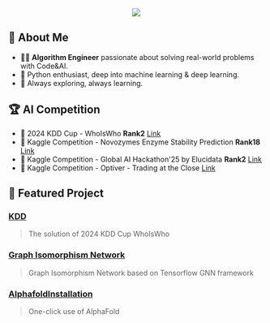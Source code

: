<!-- Profile Header -->
<div align="center">
  <img src="https://capsule-render.vercel.app/api?type=waving&color=0:4F8EF7,100:9F7AEA&height=180&section=header&text=Hi%20there!%20I'm%20LoveFishoO%20🐟&fontSize=38&fontAlign=50&fontColor=ffffff" />
</div>


## 🎯 About Me

- 🧑‍💻 **Algorithm Engineer** passionate about solving real-world problems with Code&AI.
- 🐍 Python enthusiast, deep into machine learning & deep learning.
- 🌈 Always exploring, always learning.

## 🏆 AI Competition

- 🥈 2024 KDD Cup - WhoIsWho **Rank2** [Link](https://github.com/LoveFishoO/2024-KDD-WhoIsWho)
- 🥈 Kaggle Competition - Novozymes Enzyme Stability Prediction **Rank18** [Link](https://www.kaggle.com/competitions/novozymes-enzyme-stability-prediction)
- 🥉 Kaggle Competition - Global AI Hackathon'25 by Elucidata **Rank2** [Link](https://www.kaggle.com/competitions/el-hackathon-2025)
- 🥉 Kaggle Competition - Optiver - Trading at the Close [Link](https://www.kaggle.com/competitions/optiver-trading-at-the-close)


## 🌟 Featured Project

### [KDD](https://github.com/LoveFishoO/2024-KDD-WhoIsWho)
> The solution of 2024 KDD Cup WhoIsWho
### [Graph Isomorphism Network](https://github.com/LoveFishoO/Graph-Isomorphism-Network)
> Graph Isomorphism Network based on Tensorflow GNN framework
### [AlphafoldInstallation](https://github.com/LoveFishoO/AlphafoldInstallation)
> One-click use of AlphaFold
